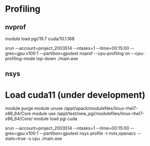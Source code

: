 # Profiling

## nvprof

module load pgi/19.7 cuda/10.1.168

srun --account=project_2003514 --ntasks=1 --time=00:15:00 --gres=gpu:v100:1 --partition=gputest nvprof --cpu-profiling on --cpu-profiling-mode top-down ./main.exe

## nsys

# Load cuda11 (under development)

module purge
module unuse /appl/spack/modulefiles/linux-rhel7-x86_64/Core
module use /appl/test/new_pgi/modulefiles/linux-rhel7-x86_64/Core/
module load pgi cuda


srun --account=project_2003514 --ntasks=1 --time=00:15:00 --gres=gpu:v100:1 --partition=gputest nsys profile -t nvtx,openacc --stats=true -s cpu ./main.exe

